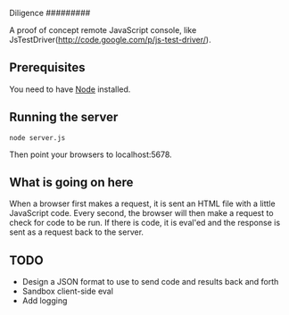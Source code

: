 Diligence
#########

A proof of concept remote JavaScript console, like JsTestDriver(http://code.google.com/p/js-test-driver/).

## Prerequisites

You need to have [Node](http://tinyclouds.org/node/) installed.

## Running the server

    node server.js
    
Then point your browsers to localhost:5678.

## What is going on here

When a browser first makes a request, it is sent an HTML file with a little JavaScript code. Every second, the browser will then make a request to check for code to be run. If there is code, it is eval'ed and the response is sent as a request back to the server.

## TODO
* Design a JSON format to use to send code and results back and forth
* Sandbox client-side eval
* Add logging
